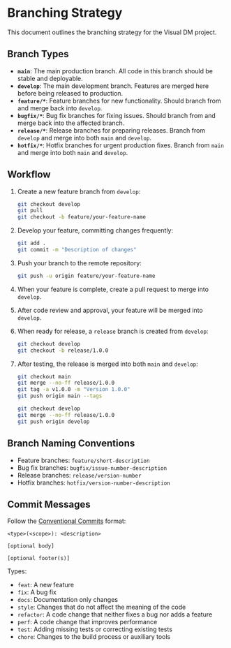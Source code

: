 # Branching Strategy

This document outlines the branching strategy for the Visual DM project.

## Branch Types

- **`main`**: The main production branch. All code in this branch should be stable and deployable.
- **`develop`**: The main development branch. Features are merged here before being released to production.
- **`feature/*`**: Feature branches for new functionality. Should branch from and merge back into `develop`.
- **`bugfix/*`**: Bug fix branches for fixing issues. Should branch from and merge back into the affected branch.
- **`release/*`**: Release branches for preparing releases. Branch from `develop` and merge into both `main` and `develop`.
- **`hotfix/*`**: Hotfix branches for urgent production fixes. Branch from `main` and merge into both `main` and `develop`.

## Workflow

1. Create a new feature branch from `develop`:
   ```bash
   git checkout develop
   git pull
   git checkout -b feature/your-feature-name
   ```

2. Develop your feature, committing changes frequently:
   ```bash
   git add .
   git commit -m "Description of changes"
   ```

3. Push your branch to the remote repository:
   ```bash
   git push -u origin feature/your-feature-name
   ```

4. When your feature is complete, create a pull request to merge into `develop`.

5. After code review and approval, your feature will be merged into `develop`.

6. When ready for release, a `release` branch is created from `develop`:
   ```bash
   git checkout develop
   git checkout -b release/1.0.0
   ```

7. After testing, the release is merged into both `main` and `develop`:
   ```bash
   git checkout main
   git merge --no-ff release/1.0.0
   git tag -a v1.0.0 -m "Version 1.0.0"
   git push origin main --tags
   
   git checkout develop
   git merge --no-ff release/1.0.0
   git push origin develop
   ```

## Branch Naming Conventions

- Feature branches: `feature/short-description`
- Bug fix branches: `bugfix/issue-number-description`
- Release branches: `release/version-number`
- Hotfix branches: `hotfix/version-number-description`

## Commit Messages

Follow the [Conventional Commits](https://www.conventionalcommits.org/) format:

```
<type>(<scope>): <description>

[optional body]

[optional footer(s)]
```

Types:
- `feat`: A new feature
- `fix`: A bug fix
- `docs`: Documentation only changes
- `style`: Changes that do not affect the meaning of the code
- `refactor`: A code change that neither fixes a bug nor adds a feature
- `perf`: A code change that improves performance
- `test`: Adding missing tests or correcting existing tests
- `chore`: Changes to the build process or auxiliary tools 